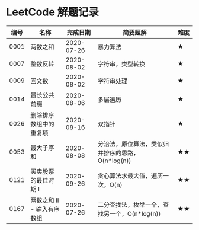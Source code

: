 LeetCode 解题记录
=================

| 编号 | 名称                       | 完成日期   | 简要题解                                          | 难度 |
| ---- | -------------------------- | ---------- | ------------------------------------------------- | ---- |
| 0001 | 两数之和                   | 2020-07-26 | 暴力算法                                          | ★    |
| 0007 | 整数反转                   | 2020-08-02 | 字符串，类型转换                                  | ★    |
| 0009 | 回文数                     | 2020-08-02 | 字符串处理                                        | ★    |
| 0014 | 最长公共前缀               | 2020-08-06 | 多层遍历                                          | ★    |
| 0026 | 删除排序数组中的重复项     | 2020-08-16 | 双指针                                            | ★    |
| 0053 | 最大子序和                 | 2020-08-08 | 分治法，原位算法，类似归并排序的思路，O(n*log(n)) | ★★   |
| 0121 | 买卖股票的最佳时期 I       | 2020-09-26 | 贪心算法求最大值，遍历一次，O(n)                  | ★★   |
| 0167 | 两数之和 II - 输入有序数组 | 2020-07-26 | 二分查找法，枚举一个，查找另一个，O(n*log(n))     | ★★   |